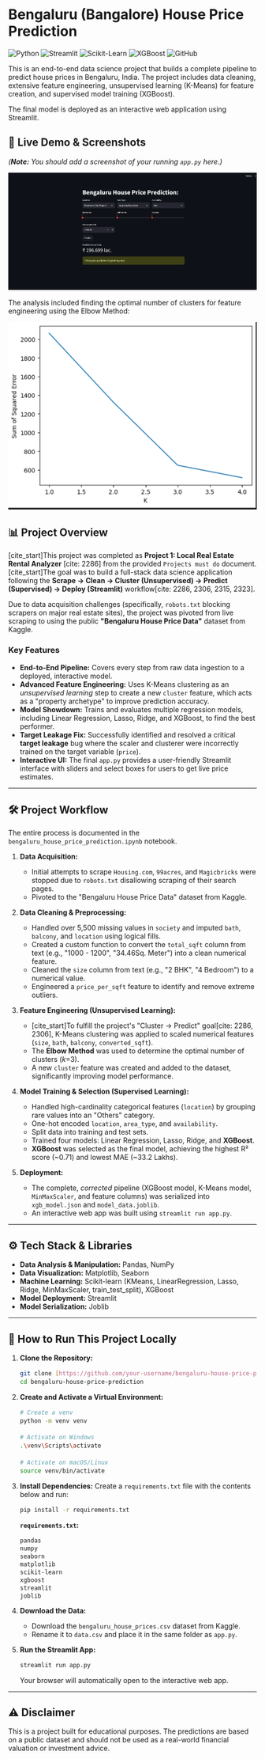 # Bengaluru (Bangalore) House Price Prediction

![Python](https://img.shields.io/badge/Python-3.10+-blue?logo=python)
![Streamlit](https://img.shields.io/badge/Streamlit-1.39+-red?logo=streamlit)
![Scikit-Learn](https://img.shields.io/badge/Scikit--Learn-1.7+-orange?logo=scikitlearn)
![XGBoost](https://img.shields.io/badge/XGBoost-2.0+-green?logo=xgboost)
![GitHub](https://img.shields.io/badge/Status-Completed-success)

This is an end-to-end data science project that builds a complete pipeline to predict house prices in Bengaluru, India. The project includes data cleaning, extensive feature engineering, unsupervised learning (K-Means) for feature creation, and supervised model training (XGBoost).

The final model is deployed as an interactive web application using Streamlit.

## 🚀 Live Demo & Screenshots

*(**Note:** You should add a screenshot of your running `app.py` here.)*

![Streamlit App Screenshot](Images/streamlit.png)

The analysis included finding the optimal number of clusters for feature engineering using the Elbow Method:

![Elbow Method Plot](Images/elbow.png)

## 📊 Project Overview

[cite_start]This project was completed as **Project 1: Local Real Estate Rental Analyzer** [cite: 2286] from the provided `Projects must do` document. [cite_start]The goal was to build a full-stack data science application following the **Scrape -> Clean -> Cluster (Unsupervised) -> Predict (Supervised) -> Deploy (Streamlit)** workflow[cite: 2286, 2306, 2315, 2323].

Due to data acquisition challenges (specifically, `robots.txt` blocking scrapers on major real estate sites), the project was pivoted from live scraping to using the public **"Bengaluru House Price Data"** dataset from Kaggle.

### Key Features
* **End-to-End Pipeline:** Covers every step from raw data ingestion to a deployed, interactive model.
* **Advanced Feature Engineering:** Uses K-Means clustering as an *unsupervised learning* step to create a new `cluster` feature, which acts as a "property archetype" to improve prediction accuracy.
* **Model Showdown:** Trains and evaluates multiple regression models, including Linear Regression, Lasso, Ridge, and XGBoost, to find the best performer.
* **Target Leakage Fix:** Successfully identified and resolved a critical **target leakage** bug where the scaler and clusterer were incorrectly trained on the target variable (`price`).
* **Interactive UI:** The final `app.py` provides a user-friendly Streamlit interface with sliders and select boxes for users to get live price estimates.

---

## 🛠️ Project Workflow

The entire process is documented in the `bengaluru_house_price_prediction.ipynb` notebook.

1.  **Data Acquisition:**
    * Initial attempts to scrape `Housing.com`, `99acres`, and `Magicbricks` were stopped due to `robots.txt` disallowing scraping of their search pages.
    * Pivoted to the "Bengaluru House Price Data" dataset from Kaggle.

2.  **Data Cleaning & Preprocessing:**
    * Handled over 5,500 missing values in `society` and imputed `bath`, `balcony`, and `location` using logical fills.
    * Created a custom function to convert the `total_sqft` column from text (e.g., "1000 - 1200", "34.46Sq. Meter") into a clean numerical feature.
    * Cleaned the `size` column from text (e.g., "2 BHK", "4 Bedroom") to a numerical value.
    * Engineered a `price_per_sqft` feature to identify and remove extreme outliers.

3.  **Feature Engineering (Unsupervised Learning):**
    * [cite_start]To fulfill the project's "Cluster -> Predict" goal[cite: 2286, 2306], K-Means clustering was applied to scaled numerical features (`size`, `bath`, `balcony`, `converted_sqft`).
    * The **Elbow Method** was used to determine the optimal number of clusters (*k*=3).
    * A new `cluster` feature was created and added to the dataset, significantly improving model performance.

4.  **Model Training & Selection (Supervised Learning):**
    * Handled high-cardinality categorical features (`location`) by grouping rare values into an "Others" category.
    * One-hot encoded `location`, `area_type`, and `availability`.
    * Split data into training and test sets.
    * Trained four models: Linear Regression, Lasso, Ridge, and **XGBoost**.
    * **XGBoost** was selected as the final model, achieving the highest R² score (~0.71) and lowest MAE (~33.2 Lakhs).

5.  **Deployment:**
    * The complete, *corrected* pipeline (XGBoost model, K-Means model, `MinMaxScaler`, and feature columns) was serialized into `xgb_model.json` and `model_data.joblib`.
    * An interactive web app was built using `streamlit run app.py`.

---

## ⚙️ Tech Stack & Libraries

* **Data Analysis & Manipulation:** Pandas, NumPy
* **Data Visualization:** Matplotlib, Seaborn
* **Machine Learning:** Scikit-learn (KMeans, LinearRegression, Lasso, Ridge, MinMaxScaler, train_test_split), XGBoost
* **Model Deployment:** Streamlit
* **Model Serialization:** Joblib

---

## 🚀 How to Run This Project Locally

1.  **Clone the Repository:**
    ```bash
    git clone [https://github.com/your-username/bengaluru-house-price-prediction.git](https://github.com/your-username/bengaluru-house-price-prediction.git)
    cd bengaluru-house-price-prediction
    ```

2.  **Create and Activate a Virtual Environment:**
    ```bash
    # Create a venv
    python -m venv venv
    
    # Activate on Windows
    .\venv\Scripts\activate
    
    # Activate on macOS/Linux
    source venv/bin/activate
    ```

3.  **Install Dependencies:**
    Create a `requirements.txt` file with the contents below and run:
    ```bash
    pip install -r requirements.txt
    ```

    **`requirements.txt`:**
    ```
    pandas
    numpy
    seaborn
    matplotlib
    scikit-learn
    xgboost
    streamlit
    joblib
    ```

4.  **Download the Data:**
    * Download the `bengaluru_house_prices.csv` dataset from Kaggle.
    * Rename it to `data.csv` and place it in the same folder as `app.py`.

5.  **Run the Streamlit App:**
    ```bash
    streamlit run app.py
    ```
    Your browser will automatically open to the interactive web app.

---

## ⚠️ Disclaimer

This is a project built for educational purposes. The predictions are based on a public dataset and should not be used as a real-world financial valuation or investment advice.